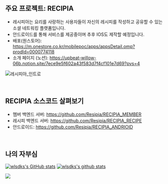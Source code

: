 ## 주요 프로젝트: RECIPIA
- 레시피아는 요리를 사랑하는 사용자들이 자신의 레시피를 작성하고 공유할 수 있는 소셜 네트워킹 플랫폼입니다.
- 안드로이드를 통해 서비스를 제공중이며 추후 IOS도 제작할 예정입니다.
- 배포(원스토어): https://m.onestore.co.kr/mobilepoc/apps/appsDetail.omp?prodId=0000774118
- 소개 페이지 (노션): https://upbeat-willow-06b.notion.site/7ece9e5f602a43f583d7f4cf101e7d69?pvs=4

![레시피아_인트로](https://github.com/wlsdks/wlsdks/assets/79524077/44a0da43-c2e6-418e-9b52-b7a740746ff5)

<br/>

## RECIPIA 소스코드 살펴보기

- 멤버 백엔드 서버: https://github.com/Resipia/RECIPIA_MEMBER
- 레시피 백엔드 서버: https://github.com/Resipia/RECIPIA_RECIPE
- 안드로이드: https://github.com/Resipia/RECIPIA_ANDRIOID
<br/>

## 나의 자부심
[![wlsdks's GitHub stats](https://github-readme-stats.vercel.app/api?username=wlsdks)](https://github.com/anuraghazra/github-readme-stats)
[![wlsdks's github stats](https://github-readme-stats.vercel.app/api/top-langs/?username=wlsdks&show_icons=true&hide_border=true&title_color=004386&icon_color=004386&layout=compact)](https://github.com/wlsdks)<br>

<a href="https://hits.seeyoufarm.com"><img src="https://hits.seeyoufarm.com/api/count/incr/badge.svg?url=https%3A%2F%2Fgithub.com%2Fwlsdks%2Fhit-counter&count_bg=%23BDC6C5&title_bg=%23868080&icon=airplayvideo.svg&icon_color=%23FDEDED&title=%EC%A1%B0%ED%9A%8C%EC%88%98&edge_flat=false"/></a>

